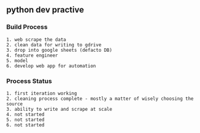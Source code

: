 ## python dev practive

### Build Process 
    1. web scrape the data
    2. clean data for writing to gdrive
    3. drop into google sheets (defacto DB)
    4. feature engineer 
    5. model 
    6. develop web app for automation 

### Process Status 
    1. first iteration working 
    2. cleaning process complete - mostly a matter of wisely choosing the source
    3. ability to write and scrape at scale 
    4. not started
    5. not started 
    6. not started 
    